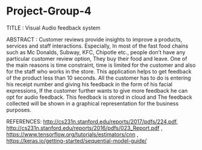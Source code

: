 # Project-Group-4

TITLE : Visual Audio feedback system
 
ABSTRACT : Customer reviews provide insights to improve a products, services and staff interactions. Especially, In most of the fast food chains such as Mc Donalds, Subway, KFC, Chipotle etc., people don’t have any particular customer review option, They buy their food and leave. One of the main reasons is time constraint, time is limited for the customer and also for the staff who works in the store. This application helps to get feedback of the product less than 10 seconds. All the customer has to do is entering his receipt number and giving his feedback in the form of his facial expressions, If the customer further wants to give more feedback he can opt for audio feedback. This feedback is stored in cloud and  The feedback collected will be shown in a graphical representation for the business purposes.

REFERENCES:
http://cs231n.stanford.edu/reports/2017/pdfs/224.pdf, http://cs231n.stanford.edu/reports/2016/pdfs/023_Report.pdf , https://www.tensorflow.org/tutorials/estimators/cnn , https://keras.io/getting-started/sequential-model-guide/
